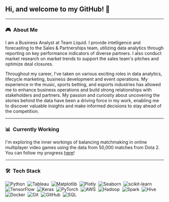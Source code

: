 ## Hi, and welcome to my GitHub! 👋

---

### 🎮 &nbsp;About Me

I am a Business Analyst at Team Liquid. I provide intelligence and forecasting to the Sales & Partnerships team, utilizing data analytics through reporting on key performance indicators of diverse partners. I also conduct market research on market trends to support the sales team's pitches and optimize deal closures.

Throughout my career, I've taken on various exciting roles in data analytics, lifecycle marketing, business development and event operations. My experience in the music, sports betting, and esports industries has allowed me to enhance business operations and build strong relationships with stakeholders and partners. My passion and curiosity about uncovering the stories behind the data have been a driving force in my work, enabling me to discover valuable insights and make informed decisions to stay ahead of the competition.

---

### 📊 &nbsp;Currently Working

I'm exploring the inner workings of balancing matchmaking in online multiplayer video games using the data from 50,000 matches from Dota 2. You can follow my progress [here](https://github.com/jpniet/Dota2-Matchmaking)!

---

### 🛠 &nbsp;Tech Stack

![Python](https://img.shields.io/badge/-Python-05122A?style=flat&logo=python)&nbsp;
![Tableau](https://img.shields.io/badge/-Tableau-05122A?style=flat&logo=Tableau)&nbsp;
![Matplotlib](https://img.shields.io/badge/-Matplotlib-05122A?style=flat&logo=Matplotlib)&nbsp;
![Plotly](https://img.shields.io/badge/-Plotly-05122A?style=flat&logo=Plotly)&nbsp;
![Seaborn](https://img.shields.io/badge/-Seaborn-05122A?style=flat&logo=Seaborn)&nbsp;
![scikit-learn](https://img.shields.io/badge/-scikit--learn-05122A?style=flat&logo=scikit-learn)&nbsp;
![TensorFlow](https://img.shields.io/badge/-TensorFlow-05122A?style=flat&logo=TensorFlow)&nbsp;
![Keras](https://img.shields.io/badge/-Keras-05122A?style=flat&logo=Keras)&nbsp;
![PyTorch](https://img.shields.io/badge/-PyTorch-05122A?style=flat&logo=PyTorch)&nbsp;
![AWS](https://img.shields.io/badge/-AWS-05122A?style=flat&logo=Amazon-AWS)&nbsp;
![Hadoop](https://img.shields.io/badge/-Hadoop-05122A?style=flat&logo=Apache-Hadoop)&nbsp;
![Spark](https://img.shields.io/badge/-Spark-05122A?style=flat&logo=Apache-Spark)&nbsp;
![Hive](https://img.shields.io/badge/-Hive-05122A?style=flat&logo=Apache-Hive)&nbsp;
![Docker](https://img.shields.io/badge/-Docker-05122A?style=flat&logo=Docker)&nbsp;
![Git](https://img.shields.io/badge/-Git-05122A?style=flat&logo=git)&nbsp;
![GitHub](https://img.shields.io/badge/-GitHub-05122A?style=flat&logo=github)&nbsp;
![SQL](https://img.shields.io/badge/-SQL-05122A?style=flat&logo=MySQL)&nbsp;

<!--
**jpniet/jpniet** is a ✨ _special_ ✨ repository because its `README.md` (this file) appears on your GitHub profile.

Here are some ideas to get you started:

- 🔭 I’m currently working on ...
- 🌱 I’m currently learning ...
- 👯 I’m looking to collaborate on ...
- 🤔 I’m looking for help with ...
- 💬 Ask me about ...
- 📫 How to reach me: ...
- 😄 Pronouns: ...
- ⚡ Fun fact: ...
-->
